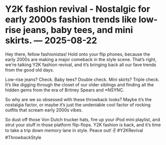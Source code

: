 # Y2K fashion revival - Nostalgic for early 2000s fashion trends like low-rise jeans, baby tees, and mini skirts. — 2025-08-22

Hey there, fellow fashionistas! Hold onto your flip phones, because the early 2000s are making a major comeback in the style scene. That’s right, we're talking Y2K fashion revival, and it’s bringing back all our fave trends from the good old days.

Low-rise jeans? Check. Baby tees? Double check. Mini skirts? Triple check. It’s like digging through the closet of our older siblings and finding all the hidden gems from the era of Britney Spears and *NSYNC.

So why are we so obsessed with these throwback looks? Maybe it’s the nostalgia factor, or maybe it’s just the undeniable cool factor of rocking outfits that scream early 2000s vibes.

So dust off those Von Dutch trucker hats, fire up your iPod mini playlist, and strut your stuff in those platform flip-flops. Y2K fashion is back, and it’s time to take a trip down memory lane in style. Peace out! ✌️ #Y2KRevival #ThrowbackStyle